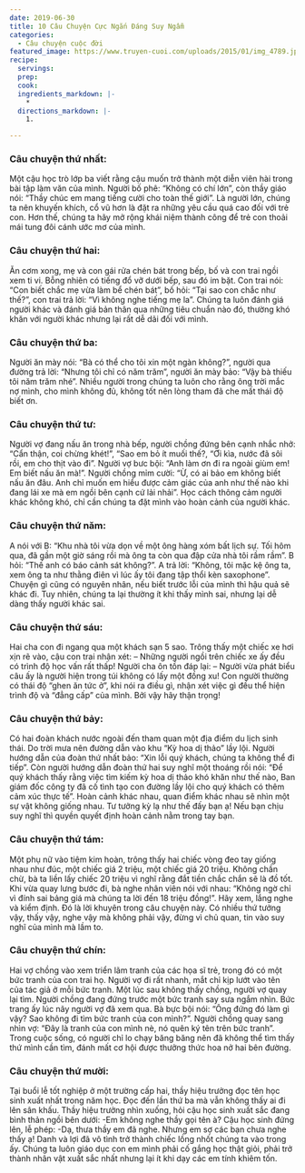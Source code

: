```yaml
---
date: 2019-06-30
title: 10 Câu Chuyện Cực Ngắn Đáng Suy Ngẫm
categories:
  - Câu chuyện cuộc đời
featured_image: https://www.truyen-cuoi.com/uploads/2015/01/img_4789.jpg
recipe:
  servings:  
  prep:  
  cook:  
  ingredients_markdown: |-
    * 
  directions_markdown: |-
    1. 

---
```


<h3>Câu chuyện thứ nhất:</h3>
Một cậu học trò lớp ba viết rằng cậu muốn trở thành một diễn viên hài trong bài tập làm văn của mình. Người bố phê: “Không có chí lớn”, còn thầy giáo nói: “Thầy chúc em mang tiếng cười cho toàn thế giới”.
Là người lớn, chúng ta nên khuyến khích, cổ vũ hơn là đặt ra những yêu cầu quá cao đối với trẻ con. Hơn thế, chúng ta hãy mở rộng khái niệm thành công để trẻ con thoải mái tung đôi cánh ước mơ của mình.

<h3>Câu chuyện thứ hai:</h3>
Ăn cơm xong, mẹ và con gái rửa chén bát trong bếp, bố và con trai ngồi xem ti vi. Bỗng nhiên có tiếng đổ vỡ dưới bếp, sau đó im bặt. Con trai nói: “Con biết chắc mẹ vừa làm bể chén bát”, bố hỏi: “Tại sao con chắc như thế?”, con trai trả lời: “Vì không nghe tiếng mẹ la”.
Chúng ta luôn đánh giá người khác và đánh giá bản thân qua những tiêu chuẩn nào đó, thường khó khăn với người khác nhưng lại rất dễ dãi đối với mình.

<h3>Câu chuyện thứ ba:</h3>
Người ăn mày nói: “Bà có thể cho tôi xin một ngàn không?”, người qua đường trả lời: “Nhưng tôi chỉ có năm trăm”, người ăn mày bảo: “Vậy bà thiếu tôi năm trăm nhé”.
Nhiều người trong chúng ta luôn cho rằng ông trời mắc nợ mình, cho mình không đủ, không tốt nên lòng tham đã che mất thái độ biết ơn.

<h3>Câu chuyện thứ tư:</h3>
Người vợ đang nấu ăn trong nhà bếp, người chồng đứng bên cạnh nhắc nhở: “Cẩn thận, coi chừng khét!”, “Sao em bỏ ít muối thế?, “Ơi kìa, nước đã sôi rồi, em cho thịt vào đi”. Người vợ bưc bội: “Anh làm ơn đi ra ngoài giùm em! Em biết nấu ăn mà!”. Người chồng mỉm cười: “Ừ, có ai bảo em không biết nấu ăn đâu. Anh chỉ muốn em hiểu được cảm giác của anh như thế nào khi đang lái xe mà em ngồi bên cạnh cứ lải nhải”.
Học cách thông cảm người khác không khó, chỉ cần chúng ta đặt mình vào hoàn cảnh của người khác.

<h3>Câu chuyện thứ năm:</h3>
A nói với B: “Khu nhà tôi vừa dọn về một ông hàng xóm bất lịch sự. Tối hôm qua, đã gần một giờ sáng rồi mà ông ta còn qua đập cửa nhà tôi rầm rầm”. B hỏi: “Thế anh có báo cảnh sát không?”. A trả lời: “Không, tôi mặc kệ ông ta, xem ông ta như thằng điên vì lúc ấy tôi đang tập thổi kèn saxophone”.
Chuyện gì cũng có nguyên nhân, nếu biết trước lỗi của mình thì hậu quả sẽ khác đi. Tuy nhiên, chúng ta lại thường ít khi thấy mình sai, nhưng lại dễ dàng thấy người khác sai.

<h3>Câu chuyện thứ sáu:</h3>
Hai cha con đi ngang qua một khách sạn 5 sao. Trông thấy một chiếc xe hơi xịn rẽ vào, cậu con trai nhận xét:
– Những người ngồi trên chiếc xe ấy đều có trình độ học vấn rất thấp!
Người cha ôn tồn đáp lại:
– Người vừa phát biểu câu ấy là người hiện trong túi không có lấy một đồng xu!
Con người thường có thái độ “ghen ăn tức ở”, khi nói ra điều gì, nhận xét việc gì đều thể hiện trình độ và “đẳng cấp” của mình. Bởi vậy hãy thận trọng!

<h3>Câu chuyện thứ bảy:</h3>
Có hai đoàn khách nước ngoài đến tham quan một địa điểm du lịch sinh thái. Do trời mưa nên đường dẫn vào khu “Kỳ hoa dị thảo” lầy lội. Người hướng dẫn của đoàn thứ nhất bảo: “Xin lỗi quý khách, chúng ta không thể đi tiếp”. Còn người hướng dẫn đoàn thứ hai suy nghĩ một thoáng rồi nói: “Để quý khách thấy rằng việc tìm kiếm kỳ hoa dị thảo khó khăn như thế nào, Ban giám đốc công ty đã cố tình tạo con đường lầy lội cho quý khách có thêm cảm xúc thực tế”.
Hoàn cảnh khác nhau, quan điểm khác nhau sẽ nhìn một sự vật không giống nhau. Tư tưởng kỳ lạ như thế đấy bạn ạ! Nếu bạn chịu suy nghĩ thì quyền quyết định hoàn cảnh nằm trong tay bạn.

<h3>Câu chuyện thứ tám:</h3>
Một phụ nữ vào tiệm kim hoàn, trông thấy hai chiếc vòng đeo tay giống nhau như đúc, một chiếc giá 2 triệu, một chiếc giá 20 triệu. Không chần chừ, bà ta liền lấy chiếc 20 triệu vì nghĩ rằng đắt tiền chắc chắn sẽ là đồ tốt. Khi vừa quay lưng bước đi, bà nghe nhân viên nói với nhau: “Không ngờ chỉ vì đính sai bảng giá mà chúng ta lời đến 18 triệu đồng!”.
Hãy xem, lắng nghe và kiểm định. Đó là lời khuyên trong câu chuyện này. Có nhiều thứ tưởng vậy, thấy vậy, nghe vậy mà không phải vậy, đừng vì chủ quan, tin vào suy nghĩ của mình mà lầm to.

<h3>Câu chuyện thứ chín:</h3>
Hai vợ chồng vào xem triển lãm tranh của các họa sĩ trẻ, trong đó có một bức tranh của con trai họ. Người vợ đi rất nhanh, mắt chỉ kịp lướt vào tên của tác giả ở mỗi bức tranh. Một lúc sau không thấy chồng, người vợ quay lại tìm. Người chồng đang đứng trước một bức tranh say sưa ngắm nhìn. Bức trang ấy lúc nãy người vợ đã xem qua. Bà bực bội nói: “Ông đứng đó làm gì vậy? Sao không đi tìm bức tranh của con mình?”. Người chồng quay sang nhìn vợ: “Đây là tranh của con mình nè, nó quên ký tên trên bức tranh”.
Trong cuộc sống, có người chỉ lo chạy băng băng nên đã không thể tìm thấy thứ mình cần tìm, đánh mất cơ hội được thưởng thức hoa nở hai bên đường.

<h3>Câu chuyện thứ mười:</h3>
Tại buổi lễ tốt nghiệp ở một trường cấp hai, thầy hiệu trưởng đọc tên học sinh xuất nhất trong năm học. Đọc đến lần thứ ba mà vẫn không thấy ai đi lên sân khấu. Thầy hiệu trưởng nhìn xuống, hỏi cậu học sinh xuất sắc đang bình thản ngồi bên dưới:
-Em không nghe thầy gọi tên à?
Cậu học sinh đứng lên, lễ phép:
-Dạ, thưa thầy em đã nghe. Nhưng em sợ các bạn chưa nghe thấy ạ!
Danh và lợi đã vô tình trở thành chiếc lồng nhốt chúng ta vào trong ấy. Chúng ta luôn giáo dục con em mình phải cố gắng học thật giỏi, phải trở thành nhân vật xuất sắc nhất nhưng lại ít khi dạy các em tính khiêm tốn.
